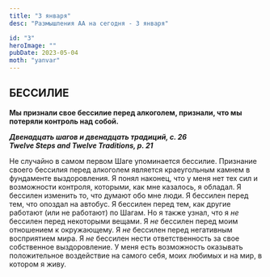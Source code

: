 ```yaml
---
title: "3 января"
desc: "Размышления АА на сегодня - 3 января"

id: "3"
heroImage: ""
pubDate: 2023-05-04
moth: "yanvar"
---
```


## БЕССИЛИЕ

**Мы признали свое бессилие перед алкоголем, признали, что мы потеряли
контроль над собой.**

**_Двенадцать шагов и двенадцать традиций, с. 26  
Twelve Steps and Twelve Traditions, p. 21_**

Не случайно в самом первом Шаге упоминается бессилие. Признание своего
бессилия перед алкоголем является краеугольным камнем в фундаменте
выздоровления. Я понял наконец, что у меня нет тех сил и возможности контроля,
которыми, как мне казалось, я обладал. Я бессилен изменить то, что думают обо
мне люди. Я бессилен перед тем, что опоздал на автобус. Я бессилен перед тем,
как другие работают (или не работают) по Шагам. Но я также узнал, что я _не_
бессилен перед некоторыми вещами. Я _не_ бессилен перед моим отношением к
окружающему. Я _не_ бессилен перед негативным восприятием мира. Я _не_
бессилен нести ответственность за свое собственное выздоровление. У меня есть
возможность оказывать положительное воздействие на самого себя, моих любимых и
на мир, в котором я живу.
